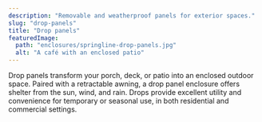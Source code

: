 ```yaml
---
description: "Removable and weatherproof panels for exterior spaces."
slug: "drop-panels"
title: "Drop panels"
featuredImage:
  path: "enclosures/springline-drop-panels.jpg"
  alt: "A café with an enclosed patio"
---
```


Drop panels transform your porch, deck, or patio into an enclosed outdoor space.
Paired with a retractable awning, a drop panel enclosure offers shelter from the
sun, wind, and rain. Drops provide excellent utility and convenience for
temporary or seasonal use, in both residential and commercial settings.
